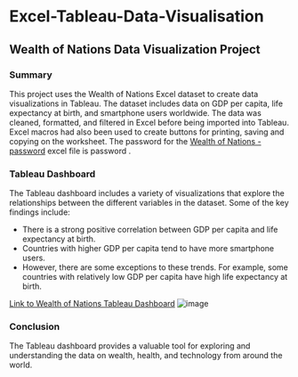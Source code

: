 # Excel-Tableau-Data-Visualisation
## Wealth of Nations Data Visualization Project

### Summary

This project uses the Wealth of Nations Excel dataset to create data visualizations in Tableau. The dataset includes data on GDP per capita, life expectancy at birth, and smartphone users worldwide. The data was cleaned, formatted, and filtered in Excel before being imported into Tableau. Excel macros had also been used to create buttons for printing, saving and copying on the worksheet. The password for the [Wealth of Nations - password](https://github.com/zer-king/1.-Excel-Tableau/blob/main/Wealth%20of%20Nations%20-%20password.xlsm) excel file is password .

### Tableau Dashboard

The Tableau dashboard includes a variety of visualizations that explore the relationships between the different variables in the dataset. Some of the key findings include:

* There is a strong positive correlation between GDP per capita and life expectancy at birth.
* Countries with higher GDP per capita tend to have more smartphone users.
* However, there are some exceptions to these trends. For example, some countries with relatively low GDP per capita have high life expectancy at birth.

[Link to Wealth of Nations Tableau Dashboard](https://public.tableau.com/views/Assignment1DataVisualisation_16944230049590/Top20CountriesforLifeExpectancyGDPSmartphoneUsers?:language=en-US&:display_count=n&:origin=viz_share_link)
![image](https://github.com/zer-king/Excel-Tableau-Data-Visualisation/assets/61353059/fdf41ebe-ab0d-41e2-910a-b27c001daef3)


### Conclusion

The Tableau dashboard provides a valuable tool for exploring and understanding the data on wealth, health, and technology from around the world.
